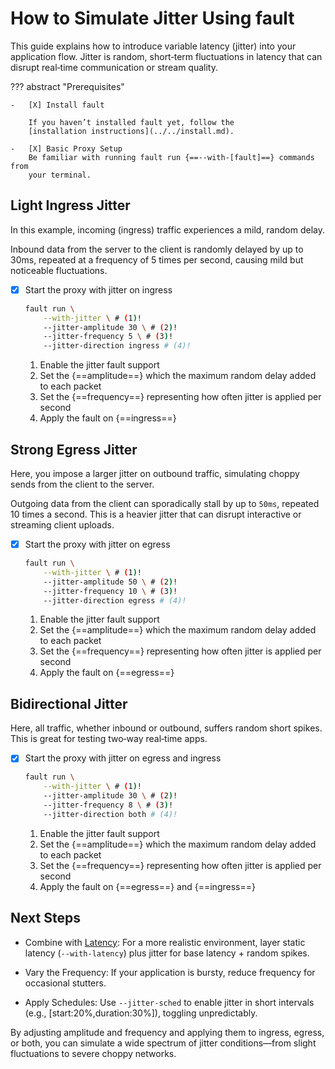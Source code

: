 # How to Simulate Jitter Using fault

This guide explains how to introduce variable latency (jitter) into your
application flow. Jitter is random, short‐term fluctuations in latency that can
disrupt real‐time communication or stream quality.

??? abstract "Prerequisites"

    -   [X] Install fault

        If you haven’t installed fault yet, follow the
        [installation instructions](../../install.md).

    -   [X] Basic Proxy Setup
        Be familiar with running fault run {==--with-[fault]==} commands from
        your terminal.

## Light Ingress Jitter

In this example, incoming (ingress) traffic experiences a mild, random delay.

Inbound data from the server to the client is randomly delayed by up to 30ms,
repeated at a frequency of 5 times per second, causing mild but noticeable
fluctuations.

-   [X] Start the proxy with jitter on ingress

    ```bash
    fault run \
        --with-jitter \ # (1)!
        --jitter-amplitude 30 \ # (2)!
        --jitter-frequency 5 \ # (3)!
        --jitter-direction ingress # (4)!
    ```

    1.  Enable the jitter fault support
    2.  Set the {==amplitude==} which  the maximum random delay added to each packet
    3.  Set the {==frequency==} representing how often jitter is applied per second
    4.  Apply the fault on {==ingress==}

## Strong Egress Jitter

Here, you impose a larger jitter on outbound traffic, simulating choppy sends
from the client to the server.

Outgoing data from the client can sporadically stall by up to `50ms`, repeated
10 times a second. This is a heavier jitter that can disrupt interactive or
streaming client uploads.

-   [X] Start the proxy with jitter on egress

    ```bash
    fault run \
        --with-jitter \ # (1)!
        --jitter-amplitude 50 \ # (2)!
        --jitter-frequency 10 \ # (3)!
        --jitter-direction egress # (4)!
    ```

    1.  Enable the jitter fault support
    2.  Set the {==amplitude==} which  the maximum random delay added to each packet
    3.  Set the {==frequency==} representing how often jitter is applied per second
    4.  Apply the fault on {==egress==}

## Bidirectional Jitter

Here, all traffic, whether inbound or outbound, suffers random short spikes.
This is great for testing two‐way real‐time apps.

-   [X] Start the proxy with jitter on egress and ingress

    ```bash
    fault run \
        --with-jitter \ # (1)!
        --jitter-amplitude 30 \ # (2)!
        --jitter-frequency 8 \ # (3)!
        --jitter-direction both # (4)!
    ```

    1.  Enable the jitter fault support
    2.  Set the {==amplitude==} which  the maximum random delay added to each packet
    3.  Set the {==frequency==} representing how often jitter is applied per second
    4.  Apply the fault on {==egress==} and {==ingress==}

## Next Steps

- Combine with [Latency](./configure-latency.md): For a more realistic
  environment, layer static latency (`--with-latency`) plus jitter for base
  latency + random spikes.

- Vary the Frequency: If your application is bursty, reduce frequency for
  occasional stutters.

- Apply Schedules: Use `--jitter-sched` to enable jitter in short intervals
  (e.g., [start:20%,duration:30%]), toggling unpredictably.

By adjusting amplitude and frequency and applying them to ingress, egress, or
both, you can simulate a wide spectrum of jitter conditions—from slight
fluctuations to severe choppy networks.
